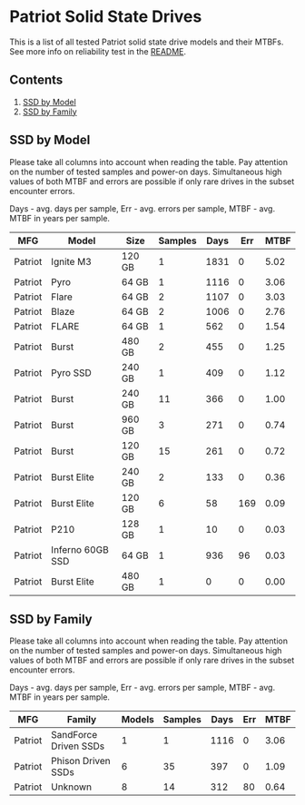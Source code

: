 Patriot Solid State Drives
==========================

This is a list of all tested Patriot solid state drive models and their MTBFs. See
more info on reliability test in the [README](https://github.com/bsdhw/SMART).

Contents
--------

1. [ SSD by Model  ](#ssd-by-model)
2. [ SSD by Family ](#ssd-by-family)

SSD by Model
------------

Please take all columns into account when reading the table. Pay attention on the
number of tested samples and power-on days. Simultaneous high values of both MTBF
and errors are possible if only rare drives in the subset encounter errors.

Days - avg. days per sample,
Err  - avg. errors per sample,
MTBF - avg. MTBF in years per sample.

| MFG       | Model              | Size   | Samples | Days  | Err   | MTBF |
|-----------|--------------------|--------|---------|-------|-------|------|
| Patriot   | Ignite M3          | 120 GB | 1       | 1831  | 0     | 5.02   |
| Patriot   | Pyro               | 64 GB  | 1       | 1116  | 0     | 3.06   |
| Patriot   | Flare              | 64 GB  | 2       | 1107  | 0     | 3.03   |
| Patriot   | Blaze              | 64 GB  | 2       | 1006  | 0     | 2.76   |
| Patriot   | FLARE              | 64 GB  | 1       | 562   | 0     | 1.54   |
| Patriot   | Burst              | 480 GB | 2       | 455   | 0     | 1.25   |
| Patriot   | Pyro SSD           | 240 GB | 1       | 409   | 0     | 1.12   |
| Patriot   | Burst              | 240 GB | 11      | 366   | 0     | 1.00   |
| Patriot   | Burst              | 960 GB | 3       | 271   | 0     | 0.74   |
| Patriot   | Burst              | 120 GB | 15      | 261   | 0     | 0.72   |
| Patriot   | Burst Elite        | 240 GB | 2       | 133   | 0     | 0.36   |
| Patriot   | Burst Elite        | 120 GB | 6       | 58    | 169   | 0.09   |
| Patriot   | P210               | 128 GB | 1       | 10    | 0     | 0.03   |
| Patriot   | Inferno 60GB SSD   | 64 GB  | 1       | 936   | 96    | 0.03   |
| Patriot   | Burst Elite        | 480 GB | 1       | 0     | 0     | 0.00   |

SSD by Family
-------------

Please take all columns into account when reading the table. Pay attention on the
number of tested samples and power-on days. Simultaneous high values of both MTBF
and errors are possible if only rare drives in the subset encounter errors.

Days - avg. days per sample,
Err  - avg. errors per sample,
MTBF - avg. MTBF in years per sample.

| MFG       | Family                 | Models | Samples | Days  | Err   | MTBF |
|-----------|------------------------|--------|---------|-------|-------|------|
| Patriot   | SandForce Driven SSDs  | 1      | 1       | 1116  | 0     | 3.06   |
| Patriot   | Phison Driven SSDs     | 6      | 35      | 397   | 0     | 1.09   |
| Patriot   | Unknown                | 8      | 14      | 312   | 80    | 0.64   |
